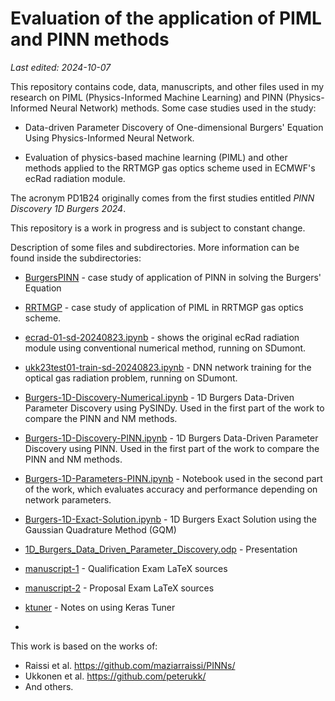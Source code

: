 # Evaluation of the application of PIML and PINN methods

*Last edited: 2024-10-07*

This repository contains code, data, manuscripts, and other files used in my research on PIML (Physics-Informed Machine Learning) and PINN (Physics-Informed Neural Network) methods. Some case studies used in the study:

- Data-driven Parameter Discovery of One-dimensional Burgers' Equation Using Physics-Informed Neural Network.

- Evaluation of physics-based machine learning (PIML) and other methods applied to the RRTMGP gas optics scheme used in ECMWF's ecRad radiation module.

The acronym PD1B24 originally comes from the first studies entitled *PINN Discovery 1D Burgers 2024*.

This repository is a work in progress and is subject to constant change.

Description of some files and subdirectories. More information can be found inside the subdirectories:

- [BurgersPINN](BurgersPINN) - case study of application of PINN in solving the Burgers' Equation 

- [RRTMGP](RRTMGP) - case study of application of PIML in RRTMGP gas optics scheme.

- [ecrad-01-sd-20240823.ipynb](ecrad-01-sd-20240823.ipynb) - shows the original ecRad radiation module using conventional numerical method, running on SDumont.

- [ukk23test01-train-sd-20240823.ipynb](ukk23test01-train-sd-20240823.ipynb) - DNN network training for the optical gas radiation problem, running on SDumont.

- [Burgers-1D-Discovery-Numerical.ipynb](Burgers-1D-Discovery-Numerical.ipynb) - 1D Burgers Data-Driven Parameter Discovery using PySINDy. Used in the first part of the work to compare the PINN and NM methods.

- [Burgers-1D-Discovery-PINN.ipynb](Burgers-1D-Discovery-PINN.ipynb) - 1D Burgers Data-Driven Parameter Discovery using PINN. Used in the first part of the work to compare the PINN and NM methods.

- [Burgers-1D-Parameters-PINN.ipynb](Burgers-1D-Parameters-PINN.ipynb) - Notebook used in the second part of the work, which evaluates accuracy and performance depending on network parameters.

- [Burgers-1D-Exact-Solution.ipynb](Burgers-1D-Exact-Solution.ipynb) - 1D Burgers Exact Solution using the Gaussian Quadrature Method (GQM)

- [1D_Burgers_Data_Driven_Parameter_Discovery.odp](1D_Burgers_Data_Driven_Parameter_Discovery.odp) - Presentation

- [manuscript-1](manuscript-1) - Qualification Exam LaTeX sources

- [manuscript-2](manuscript-2) - Proposal Exam LaTeX sources

- [ktuner](ktuner) - Notes on using Keras Tuner

- 

This work is based on the works of:

- Raissi et al. <https://github.com/maziarraissi/PINNs/>
- Ukkonen et al. <https://github.com/peterukk/>
- And others.
